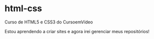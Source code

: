 # html-css
 Curso de HTML5 e CSS3 do CursoemVídeo

Estou aprendendo a criar sites e agora irei gerenciar meus repositórios!

